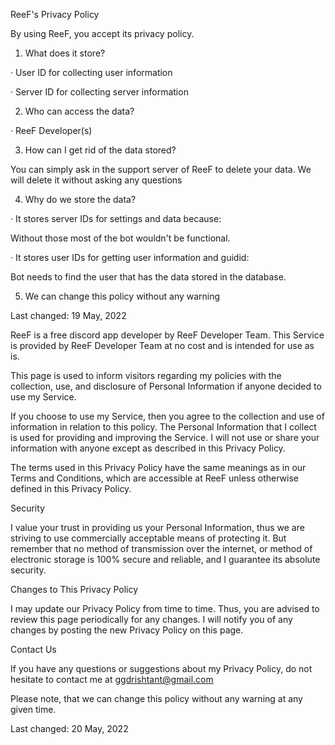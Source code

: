 ReeF's Privacy Policy



By using ReeF, you accept its privacy policy.


1. What does it store?

·         User ID for collecting user information

·         Server ID for collecting server information


2. Who can access the data?

·         ReeF Developer(s)


3. How can I get rid of the data stored?

You can simply ask in the support server of ReeF to delete your data. We will delete it without asking any questions


4. Why do we store the data?

· It stores server IDs for settings and data because:

Without those most of the bot wouldn't be functional.

· It stores user IDs for getting user information and guidid:

Bot needs to find the user that has the data stored in the database.

5. We can change this policy without any warning

Last changed: 19 May, 2022

 

 

 

 

 

 

ReeF is a free discord app developer by ReeF Developer Team. This Service is provided by ReeF Developer Team at no cost and is intended for use as is.

This page is used to inform visitors regarding my policies with the collection, use, and disclosure of Personal Information if anyone decided to use my Service.

If you choose to use my Service, then you agree to the collection and use of information in relation to this policy. The Personal Information that I collect is used for providing and improving the Service. I will not use or share your information with anyone except as described in this Privacy Policy.

The terms used in this Privacy Policy have the same meanings as in our Terms and Conditions, which are accessible at ReeF unless otherwise defined in this Privacy Policy.

 

Security

I value your trust in providing us your Personal Information, thus we are striving to use commercially acceptable means of protecting it. But remember that no method of transmission over the internet, or method of electronic storage is 100% secure and reliable, and I guarantee its absolute security.

 

Changes to This Privacy Policy

I may update our Privacy Policy from time to time. Thus, you are advised to review this page periodically for any changes. I will notify you of any changes by posting the new Privacy Policy on this page.

 

Contact Us

If you have any questions or suggestions about my Privacy Policy, do not hesitate to contact me at ggdrishtant@gmail.com 

Please note, that we can change this policy without any warning at any given time.

Last changed: 20 May, 2022



